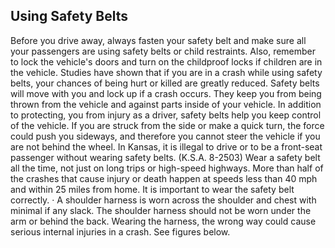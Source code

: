 ## Using Safety Belts
Before you drive away, always fasten your safety belt and make sure all your passengers are using safety belts or child restraints. Also, remember to lock the vehicle's doors and turn on the childproof locks if children are in the vehicle.
Studies have shown that if you are in a crash while using safety belts, your chances of being hurt or killed are greatly reduced. Safety belts will move with you and lock up if a crash occurs. They keep you from being thrown from the vehicle and against parts inside of your vehicle. In addition to protecting, you from injury as a driver, safety belts help you keep control of the vehicle. If you are struck from the side or make a quick turn, the force could push you sideways, and therefore you cannot steer the vehicle if you are not behind the wheel. In Kansas, it is illegal to drive or to be a front-seat passenger without wearing safety belts. (K.S.A. 8-2503)
Wear a safety belt all the time, not just on long trips or high-speed highways. More than half of the crashes that cause injury or death happen at speeds less than 40 mph and within 25 miles from home.
It is important to wear the safety belt correctly.
· A shoulder harness is worn across the shoulder and chest with minimal if any slack. The shoulder harness should not be worn under the arm or behind the back. Wearing the harness, the wrong way could cause serious internal injuries in a crash. See figures below.